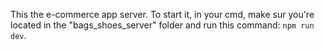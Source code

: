 This the e-commerce app server. To start it, in your cmd, make sur you're located in the "bags_shoes_server" folder and run this command: `npm run dev`.
